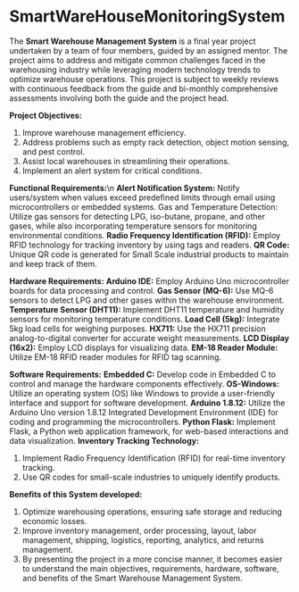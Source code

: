 # SmartWareHouseMonitoringSystem

The **Smart Warehouse Management System** is a final year project undertaken by a team of four members, guided by an assigned mentor. The project aims to address and mitigate common challenges faced in the warehousing industry while leveraging modern technology trends to optimize warehouse operations. This project is subject to weekly reviews with continuous feedback from the guide and bi-monthly comprehensive assessments involving both the guide and the project head.


**Project Objectives:**
1. Improve warehouse management efficiency.
2. Address problems such as empty rack detection, object motion sensing, and pest control.
3. Assist local warehouses in streamlining their operations.
4. Implement an alert system for critical conditions.

**Functional Requirements:**\n
**Alert Notification System:** Notify users/system when values exceed predefined limits through email using microcontrollers or embedded systems.
Gas and Temperature Detection: Utilize gas sensors for detecting LPG, iso-butane, propane, and other gases, while also incorporating temperature sensors for monitoring environmental conditions.
**Radio Frequency Identification (RFID):** Employ RFID technology for tracking inventory by using tags and readers.
**QR Code:** Unique QR code is generated for Small Scale industrial products to maintain and keep track of them.


**Hardware Requirements:**
**Arduino IDE:** Employ Arduino Uno microcontroller boards for data processing and control.
**Gas Sensor (MQ-6):** Use MQ-6 sensors to detect LPG and other gases within the warehouse environment.
**Temperature Sensor (DHT11):** Implement DHT11 temperature and humidity sensors for monitoring temperature conditions.
**Load Cell (5kg):** Integrate 5kg load cells for weighing purposes.
**HX711:** Use the HX711 precision analog-to-digital converter for accurate weight measurements.
**LCD Display (16x2):** Employ LCD displays for visualizing data.
**EM-18 Reader Module:** Utilize EM-18 RFID reader modules for RFID tag scanning.



**Software Requirements:**
**Embedded C:** Develop code in Embedded C to control and manage the hardware components effectively.
**OS-Windows:** Utilize an operating system (OS) like Windows to provide a user-friendly interface and support for software development.
**Arduino 1.8.12:** Utilize the Arduino Uno version 1.8.12 Integrated Development Environment (IDE) for coding and programming the microcontrollers.
**Python Flask:** Implement Flask, a Python web application framework, for web-based interactions and data visualization.
**Inventory Tracking Technology:**
1. Implement Radio Frequency Identification (RFID) for real-time inventory tracking.
2. Use QR codes for small-scale industries to uniquely identify products.


**Benefits of this System developed:**
1. Optimize warehousing operations, ensuring safe storage and reducing economic losses.
2. Improve inventory management, order processing, layout, labor management, shipping, logistics, reporting, analytics, and returns management.
3. By presenting the project in a more concise manner, it becomes easier to understand the main objectives, requirements, hardware, software, and benefits of the Smart Warehouse Management System.
